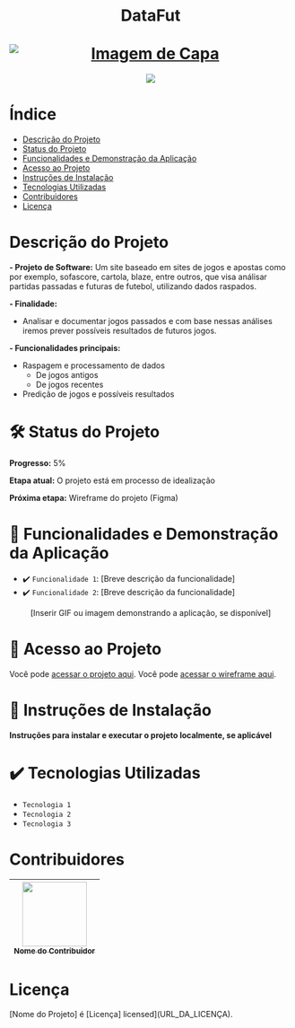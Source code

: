 <div align="center">
  <h1 align="center">
    DataFut
    <br />
    <br />
    <a href="[URL do Projeto]">
     <img src="[URL da Imagem de Capa]" alt="Imagem de Capa" style="display: block; margin: auto;"/>
    </a>
  </h1>
</div>

<p align="center">
   <img src="http://img.shields.io/static/v1?label=STATUS&message=[STATUS DO PROJETO]&color=[COR]&style=for-the-badge" #vitrinedev/>
</p>
  
# Índice 

* [Descrição do Projeto](#descrição-do-projeto)
* [Status do Projeto](#status-do-projeto)
* [Funcionalidades e Demonstração da Aplicação](#funcionalidades-e-demonstração-da-aplicação)
* [Acesso ao Projeto](#acesso-ao-projeto)
* [Instruções de Instalação](#instruções-de-instalação)
* [Tecnologias Utilizadas](#tecnologias-utilizadas)
* [Contribuidores](#contribuidores)
* [Licença](#licença)

# Descrição do Projeto

<b>- Projeto de Software:</b>
Um site baseado em sites de jogos e apostas como por exemplo, sofascore, cartola, blaze, entre outros, que visa análisar partidas passadas e futuras de futebol, utilizando dados raspados.

<b>- Finalidade:</b>
  - Analisar e documentar jogos passados e com base nessas análises iremos prever possíveis resultados de futuros jogos.

<b>- Funcionalidades principais:</b>
  - Raspagem e processamento de dados
    - De jogos antigos
    - De jogos recentes
  - Predição de jogos e possíveis resultados

# :hammer_and_wrench: Status do Projeto
<b>Progresso:</b> 5%

<b>Etapa atual:</b>
O projeto está em processo de idealização

<b>Próxima etapa:</b>
Wireframe do projeto (Figma)

# :hammer:  Funcionalidades e Demonstração da Aplicação

- :heavy_check_mark: `Funcionalidade 1`: [Breve descrição da funcionalidade]
- :heavy_check_mark: `Funcionalidade 2`: [Breve descrição da funcionalidade]

<div align="center"> [Inserir GIF ou imagem demonstrando a aplicação, se disponível] </div>

# 📁 Acesso ao Projeto

Você pode [acessar o projeto aqui](URL_DO_PROJETO).
Você pode [acessar o wireframe aqui](https://www.figma.com/file/R0l45b7SrWJpOdrCFlJhns/DataFut---Wireframe?type=design&node-id=0%3A1&mode=design&t=zMSAmXy2YUudg5on-1).

# 🚀 Instruções de Instalação

**Instruções para instalar e executar o projeto localmente, se aplicável**

# :heavy_check_mark: Tecnologias Utilizadas

- `Tecnologia 1`
- `Tecnologia 2`
- `Tecnologia 3`

# Contribuidores

| [<img loading="lazy" src="[URL_DA_IMAGEM]" width=115><br><sub>Nome do Contribuidor</sub>](Link_do_Perfil) |  
| :---: |

# Licença

[Nome do Projeto] é [Licença] licensed](URL_DA_LICENÇA).
